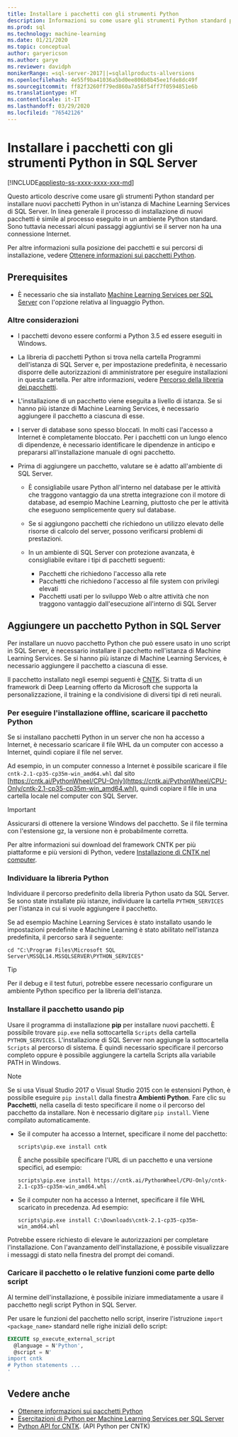 ```yaml
---
title: Installare i pacchetti con gli strumenti Python
description: Informazioni su come usare gli strumenti Python standard per installare nuovi pacchetti Python in un'istanza di Machine Learning Services di SQL Server.
ms.prod: sql
ms.technology: machine-learning
ms.date: 01/21/2020
ms.topic: conceptual
author: garyericson
ms.author: garye
ms.reviewer: davidph
monikerRange: =sql-server-2017||=sqlallproducts-allversions
ms.openlocfilehash: 4e55f9ba41036a5bd0ee806b8b45ee1fde8dc49f
ms.sourcegitcommit: ff82f3260ff79ed860a7a58f54ff7f0594851e6b
ms.translationtype: HT
ms.contentlocale: it-IT
ms.lasthandoff: 03/29/2020
ms.locfileid: "76542126"
---
```

# <a name="install-packages-with-python-tools-on-sql-server"></a>Installare i pacchetti con gli strumenti Python in SQL Server
[!INCLUDE[appliesto-ss-xxxx-xxxx-xxx-md](../../includes/appliesto-ss-xxxx-xxxx-xxx-md.md)]

Questo articolo descrive come usare gli strumenti Python standard per installare nuovi pacchetti Python in un'istanza di Machine Learning Services di SQL Server. In linea generale il processo di installazione di nuovi pacchetti è simile al processo eseguito in un ambiente Python standard. Sono tuttavia necessari alcuni passaggi aggiuntivi se il server non ha una connessione Internet.

Per altre informazioni sulla posizione dei pacchetti e sui percorsi di installazione, vedere [Ottenere informazioni sui pacchetti Python](python-package-information.md).

## <a name="prerequisites"></a>Prerequisites

+ È necessario che sia installato [Machine Learning Services per SQL Server](../install/sql-machine-learning-services-windows-install.md) con l'opzione relativa al linguaggio Python.

### <a name="other-considerations"></a>Altre considerazioni

+ I pacchetti devono essere conformi a Python 3.5 ed essere eseguiti in Windows.

+ La libreria di pacchetti Python si trova nella cartella Programmi dell'istanza di SQL Server e, per impostazione predefinita, è necessario disporre delle autorizzazioni di amministratore per eseguire installazioni in questa cartella. Per altre informazioni, vedere [Percorso della libreria dei pacchetti](../package-management/python-package-information.md#default-python-library-location).

+ L'installazione di un pacchetto viene eseguita a livello di istanza. Se si hanno più istanze di Machine Learning Services, è necessario aggiungere il pacchetto a ciascuna di esse.

+ I server di database sono spesso bloccati. In molti casi l'accesso a Internet è completamente bloccato. Per i pacchetti con un lungo elenco di dipendenze, è necessario identificare le dipendenze in anticipo e prepararsi all'installazione manuale di ogni pacchetto.

+ Prima di aggiungere un pacchetto, valutare se è adatto all'ambiente di SQL Server.

  + È consigliabile usare Python all'interno nel database per le attività che traggono vantaggio da una stretta integrazione con il motore di database, ad esempio Machine Learning, piuttosto che per le attività che eseguono semplicemente query sul database.

  + Se si aggiungono pacchetti che richiedono un utilizzo elevato delle risorse di calcolo del server, possono verificarsi problemi di prestazioni.

  + In un ambiente di SQL Server con protezione avanzata, è consigliabile evitare i tipi di pacchetti seguenti:
    + Pacchetti che richiedono l'accesso alla rete
    + Pacchetti che richiedono l'accesso al file system con privilegi elevati
    + Pacchetti usati per lo sviluppo Web o altre attività che non traggono vantaggio dall'esecuzione all'interno di SQL Server

## <a name="add-a-python-package-on-sql-server"></a>Aggiungere un pacchetto Python in SQL Server

Per installare un nuovo pacchetto Python che può essere usato in uno script in SQL Server, è necessario installare il pacchetto nell'istanza di Machine Learning Services. Se si hanno più istanze di Machine Learning Services, è necessario aggiungere il pacchetto a ciascuna di esse.

Il pacchetto installato negli esempi seguenti è [CNTK](https://docs.microsoft.com/cognitive-toolkit/). Si tratta di un framework di Deep Learning offerto da Microsoft che supporta la personalizzazione, il training e la condivisione di diversi tipi di reti neurali.

### <a name="for-offline-install-download-the-python-package"></a>Per eseguire l'installazione offline, scaricare il pacchetto Python

Se si installano pacchetti Python in un server che non ha accesso a Internet, è necessario scaricare il file WHL da un computer con accesso a Internet, quindi copiare il file nel server.

Ad esempio, in un computer connesso a Internet è possibile scaricare il file `cntk-2.1-cp35-cp35m-win_amd64.whl` dal sito [https://cntk.ai/PythonWheel/CPU-Only](https://cntk.ai/PythonWheel/CPU-Only/cntk-2.1-cp35-cp35m-win_amd64.whl), quindi copiare il file in una cartella locale nel computer con SQL Server.

> [!IMPORTANT]
> Assicurarsi di ottenere la versione Windows del pacchetto. Se il file termina con l'estensione gz, la versione non è probabilmente corretta.

Per altre informazioni sui download del framework CNTK per più piattaforme e più versioni di Python, vedere [Installazione di CNTK nel computer](https://docs.microsoft.com/cognitive-toolkit/Setup-CNTK-on-your-machine).

### <a name="locate-the-python-library"></a>Individuare la libreria Python

Individuare il percorso predefinito della libreria Python usato da SQL Server. Se sono state installate più istanze, individuare la cartella `PYTHON_SERVICES` per l'istanza in cui si vuole aggiungere il pacchetto.

Se ad esempio Machine Learning Services è stato installato usando le impostazioni predefinite e Machine Learning è stato abilitato nell'istanza predefinita, il percorso sarà il seguente:

```console
cd "C:\Program Files\Microsoft SQL Server\MSSQL14.MSSQLSERVER\PYTHON_SERVICES"
```

> [!TIP]
> Per il debug e il test futuri, potrebbe essere necessario configurare un ambiente Python specifico per la libreria dell'istanza.

### <a name="install-the-package-using-pip"></a>Installare il pacchetto usando pip

Usare il programma di installazione **pip** per installare nuovi pacchetti. È possibile trovare `pip.exe` nella sottocartella `Scripts` della cartella `PYTHON_SERVICES`. L'installazione di SQL Server non aggiunge la sottocartella `Scripts` al percorso di sistema. È quindi necessario specificare il percorso completo oppure è possibile aggiungere la cartella Scripts alla variabile PATH in Windows.

> [!NOTE]
> Se si usa Visual Studio 2017 o Visual Studio 2015 con le estensioni Python, è possibile eseguire `pip install` dalla finestra **Ambienti Python**. Fare clic su **Pacchetti**, nella casella di testo specificare il nome o il percorso del pacchetto da installare. Non è necessario digitare `pip install`. Viene compilato automaticamente.

+ Se il computer ha accesso a Internet, specificare il nome del pacchetto:

  ```console
  scripts\pip.exe install cntk
  ```
  È anche possibile specificare l'URL di un pacchetto e una versione specifici, ad esempio:

  ```console
  scripts\pip.exe install https://cntk.ai/PythonWheel/CPU-Only/cntk-2.1-cp35-cp35m-win_amd64.whl
  ```

+ Se il computer non ha accesso a Internet, specificare il file WHL scaricato in precedenza. Ad esempio:

  ```console
  scripts\pip.exe install C:\Downloads\cntk-2.1-cp35-cp35m-win_amd64.whl
  ```

Potrebbe essere richiesto di elevare le autorizzazioni per completare l'installazione.
Con l'avanzamento dell'installazione, è possibile visualizzare i messaggi di stato nella finestra del prompt dei comandi.

### <a name="load-the-package-or-its-functions-as-part-of-your-script"></a>Caricare il pacchetto o le relative funzioni come parte dello script

Al termine dell'installazione, è possibile iniziare immediatamente a usare il pacchetto negli script Python in SQL Server.

Per usare le funzioni del pacchetto nello script, inserire l'istruzione `import <package_name>` standard nelle righe iniziali dello script:

```sql
EXECUTE sp_execute_external_script 
  @language = N'Python', 
  @script = N'
import cntk
# Python statements ...
'
```

## <a name="see-also"></a>Vedere anche

+ [Ottenere informazioni sui pacchetti Python](python-package-information.md)
+ [Esercitazioni di Python per Machine Learning Services per SQL Server](../tutorials/sql-server-python-tutorials.md)
+ [Python API for CNTK](https://cntk.ai/pythondocs/tutorials.html). (API Python per CNTK)
